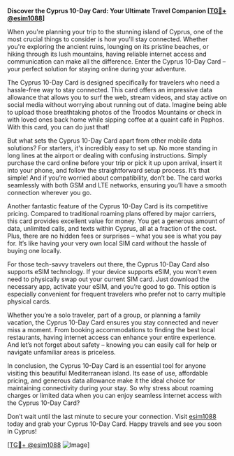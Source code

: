 **Discover the Cyprus 10-Day Card: Your Ultimate Travel Companion [[TG💪+ @esim1088](https://t.me/s/esim1088)]**

When you're planning your trip to the stunning island of Cyprus, one of the most crucial things to consider is how you'll stay connected. Whether you're exploring the ancient ruins, lounging on its pristine beaches, or hiking through its lush mountains, having reliable internet access and communication can make all the difference. Enter the Cyprus 10-Day Card – your perfect solution for staying online during your adventure.

The Cyprus 10-Day Card is designed specifically for travelers who need a hassle-free way to stay connected. This card offers an impressive data allowance that allows you to surf the web, stream videos, and stay active on social media without worrying about running out of data. Imagine being able to upload those breathtaking photos of the Troodos Mountains or check in with loved ones back home while sipping coffee at a quaint café in Paphos. With this card, you can do just that!

But what sets the Cyprus 10-Day Card apart from other mobile data solutions? For starters, it's incredibly easy to set up. No more standing in long lines at the airport or dealing with confusing instructions. Simply purchase the card online before your trip or pick it up upon arrival, insert it into your phone, and follow the straightforward setup process. It’s that simple! And if you’re worried about compatibility, don’t be. The card works seamlessly with both GSM and LTE networks, ensuring you’ll have a smooth connection wherever you go.

Another fantastic feature of the Cyprus 10-Day Card is its competitive pricing. Compared to traditional roaming plans offered by major carriers, this card provides excellent value for money. You get a generous amount of data, unlimited calls, and texts within Cyprus, all at a fraction of the cost. Plus, there are no hidden fees or surprises – what you see is what you pay for. It’s like having your very own local SIM card without the hassle of buying one locally.

For those tech-savvy travelers out there, the Cyprus 10-Day Card also supports eSIM technology. If your device supports eSIM, you won’t even need to physically swap out your current SIM card. Just download the necessary app, activate your eSIM, and you’re good to go. This option is especially convenient for frequent travelers who prefer not to carry multiple physical cards.

Whether you’re a solo traveler, part of a group, or planning a family vacation, the Cyprus 10-Day Card ensures you stay connected and never miss a moment. From booking accommodations to finding the best local restaurants, having internet access can enhance your entire experience. And let’s not forget about safety – knowing you can easily call for help or navigate unfamiliar areas is priceless.

In conclusion, the Cyprus 10-Day Card is an essential tool for anyone visiting this beautiful Mediterranean island. Its ease of use, affordable pricing, and generous data allowance make it the ideal choice for maintaining connectivity during your stay. So why stress about roaming charges or limited data when you can enjoy seamless internet access with the Cyprus 10-Day Card?

Don’t wait until the last minute to secure your connection. Visit [esim1088](https://t.me/s/esim1088) today and grab your Cyprus 10-Day Card. Happy travels and see you soon in Cyprus! 

[[TG💪+ @esim1088](https://t.me/s/esim1088) ![Image](https://i.postimg.cc/Y0z9fWf4/image.png)]